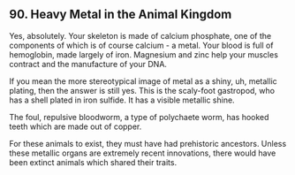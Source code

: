 
## 90. Heavy Metal in the Animal Kingdom

Yes, absolutely. Your skeleton is made of calcium phosphate, one of the components of which is of course calcium - a metal. Your blood is full of hemoglobin, made largely of iron. Magnesium and zinc help your muscles contract and the manufacture of your DNA.

If you mean the more stereotypical image of metal as a shiny, uh, metallic plating, then the answer is still yes. This is the scaly-foot gastropod, who has a shell plated in iron sulfide. It has a visible metallic shine.

The foul, repulsive bloodworm, a type of polychaete worm, has hooked teeth which are made out of copper.

For these animals to exist, they must have had prehistoric ancestors. Unless these metallic organs are extremely recent innovations, there would have been extinct animals which shared their traits.

